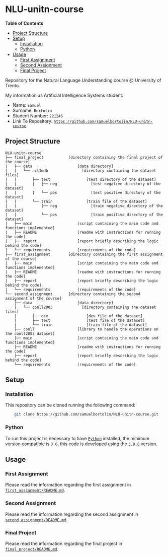 # NLU-unitn-course

<!-- START doctoc generated TOC please keep comment here to allow auto update -->
<!-- DON'T EDIT THIS SECTION, INSTEAD RE-RUN doctoc TO UPDATE -->
**Table of Contents**

- [Project Structure](#project-structure)
- [Setup](#setup)
  - [Installation](#installation)
  - [Python](#python)
- [Usage](#usage)
  - [First Assignment](#first-assignment)
  - [Second Assignment](#second-assignment)
  - [Final Project](#final-project)

<!-- END doctoc generated TOC please keep comment here to allow auto update -->

Repository for the Natural Language Understanding course @ University of Trento.

My information as Artificial Intelligence Systems student:

* Name: `Samuel`
* Surname: `Bortolin`
* Student Number: `221245`
* Link To Repository: [`https://github.com/samuelbortolin/NLU-unitn-course`](https://github.com/samuelbortolin/NLU-unitn-course)


## Project Structure

    NLU-unitn-course
    ├── final_project           [directory containing the final project of the course]
    |   ├── data                    [data directory]
    |   |   └── aclImdb               [directory containing the dataset files]
    |   |       ├── test                [test directory of the dataset]
    |   |       |   ├── neg               [test negative directory of the dataset]
    |   |       |   └── pos               [test positive directory of the dataset]
    |   |       └── train               [train file of the dataset]
    |   |           ├── neg               [train negative directory of the dataset]
    |   |           └── pos               [train positive directory of the dataset]
    |   ├── main                    [script containing the main code and functions implemented]
    |   ├── README                  [readme with instructions for running the code]
    |   ├── report                  [report briefly describing the logic behind the code]
    |   └── requirements            [requirements of the code]
    ├── first_assignment        [directory containing the first assignment of the course]
    |   ├── main                    [script containing the main code and functions implemented]
    |   ├── README                  [readme with instructions for running the code]
    |   ├── report                  [report briefly describing the logic behind the code]
    |   └── requirements            [requirements of the code]
    └── second_assignment       [directory containing the second assignment of the course]
        ├── data                    [data directory]
        |   └── conll2003             [directory containing the dataset files]
        |       ├── dev                 [dev file of the dataset]
        |       ├── test                [test file of the dataset]
        |       └── train               [train file of the dataset]
        ├── conll                   [library to handle the operations on the conll2003 dataset]
        ├── main                    [script containing the main code and functions implemented]
        ├── README                  [readme with instructions for running the code]
        ├── report                  [report briefly describing the logic behind the code]
        └── requirements            [requirements of the code]


## Setup

### Installation

This repository can be cloned running the following command:

```bash
    git clone https://github.com/samuelbortolin/NLU-unitn-course.git
```


### Python

To run this project is necessary to have [`Python`](https://www.python.org/) installed, the minimum version compatible is `3.6`, this code is developed using the [`3.8.8`](https://www.python.org/downloads/release/python-388/) version.


## Usage

### First Assignment

Please read the information regarding the first assignment in [`first_assignment/README.md`](first_assignment/README.md).


### Second Assignment

Please read the information regarding the second assignment in [`second_assignment/README.md`](second_assignment/README.md).


### Final Project

Please read the information regarding the final project in [`final_project/README.md`](final_project/README.md).
